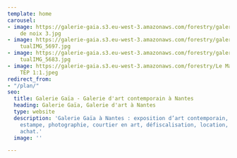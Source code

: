 ```yaml
---
template: home
carousel:
- image: https://galerie-gaia.s3.eu-west-3.amazonaws.com/forestry/galerie-gaia-pierre-tual-brou
    de noix 3.jpg
- image: https://galerie-gaia.s3.eu-west-3.amazonaws.com/forestry/galerie-gaia-pierre
    tualIMG_5697.jpg
- image: https://galerie-gaia.s3.eu-west-3.amazonaws.com/forestry/galerie-gaia-pierre
    tualIMG_5683.jpg
- image: https://galerie-gaia.s3.eu-west-3.amazonaws.com/forestry/Le Manège  Bronze
    TEP 1:1.jpeg
redirect_from:
- "/plan/"
seo:
  title: Galerie Gaïa - Galerie d'art contemporain à Nantes
  heading: Galerie Gaïa, Galerie d'art à Nantes
  type: website
  description: 'Galerie Gaïa à Nantes : exposition d’art contemporain, peinture, sculpture,
    estampe, photographie, courtier en art, défiscalisation, location, prêt avant
    achat.'
  image: ''

---
```

